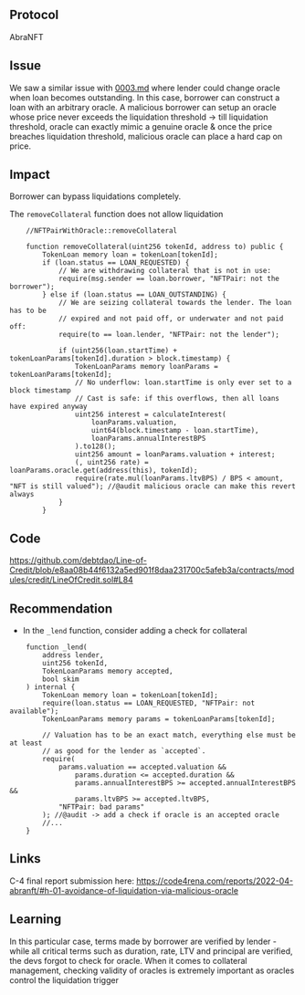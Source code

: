 ## Protocol

AbraNFT

## Issue

We saw a similar issue with [0003.md](./0003.md) where lender could change oracle when loan becomes outstanding. In this case, borrower can construct a loan with an arbitrary oracle. A malicious borrower can setup an oracle whose price never exceeds the liquidation threshold -> till liquidation threshold, oracle can exactly mimic a genuine oracle & once the price breaches liquidation threshold, malicious oracle can place a hard cap on price.

## Impact

Borrower can bypass liquidations completely.

The `removeCollateral` function does not allow liquidation

```solidity
    //NFTPairWithOracle::removeCollateral

    function removeCollateral(uint256 tokenId, address to) public {
        TokenLoan memory loan = tokenLoan[tokenId];
        if (loan.status == LOAN_REQUESTED) {
            // We are withdrawing collateral that is not in use:
            require(msg.sender == loan.borrower, "NFTPair: not the borrower");
        } else if (loan.status == LOAN_OUTSTANDING) {
            // We are seizing collateral towards the lender. The loan has to be
            // expired and not paid off, or underwater and not paid off:
            require(to == loan.lender, "NFTPair: not the lender");

            if (uint256(loan.startTime) + tokenLoanParams[tokenId].duration > block.timestamp) {
                TokenLoanParams memory loanParams = tokenLoanParams[tokenId];
                // No underflow: loan.startTime is only ever set to a block timestamp
                // Cast is safe: if this overflows, then all loans have expired anyway
                uint256 interest = calculateInterest(
                    loanParams.valuation,
                    uint64(block.timestamp - loan.startTime),
                    loanParams.annualInterestBPS
                ).to128();
                uint256 amount = loanParams.valuation + interest;
                (, uint256 rate) = loanParams.oracle.get(address(this), tokenId);
                require(rate.mul(loanParams.ltvBPS) / BPS < amount, "NFT is still valued"); //@audit malicious oracle can make this revert always
            }
        }
```

## Code

https://github.com/debtdao/Line-of-Credit/blob/e8aa08b44f6132a5ed901f8daa231700c5afeb3a/contracts/modules/credit/LineOfCredit.sol#L84

## Recommendation

- In the `_lend` function, consider adding a check for collateral

```
    function _lend(
        address lender,
        uint256 tokenId,
        TokenLoanParams memory accepted,
        bool skim
    ) internal {
        TokenLoan memory loan = tokenLoan[tokenId];
        require(loan.status == LOAN_REQUESTED, "NFTPair: not available");
        TokenLoanParams memory params = tokenLoanParams[tokenId];

        // Valuation has to be an exact match, everything else must be at least
        // as good for the lender as `accepted`.
        require(
            params.valuation == accepted.valuation &&
                params.duration <= accepted.duration &&
                params.annualInterestBPS >= accepted.annualInterestBPS &&
                params.ltvBPS >= accepted.ltvBPS,
            "NFTPair: bad params"
        ); //@audit -> add a check if oracle is an accepted oracle
        //...
    }
```

## Links

C-4 final report submission here:
https://code4rena.com/reports/2022-04-abranft/#h-01-avoidance-of-liquidation-via-malicious-oracle

## Learning

In this particular case, terms made by borrower are verified by lender - while all critical terms such as duration, rate, LTV and principal are verified, the devs forgot to check for oracle. When it comes to collateral management, checking validity of oracles is extremely important as oracles control the liquidation trigger
